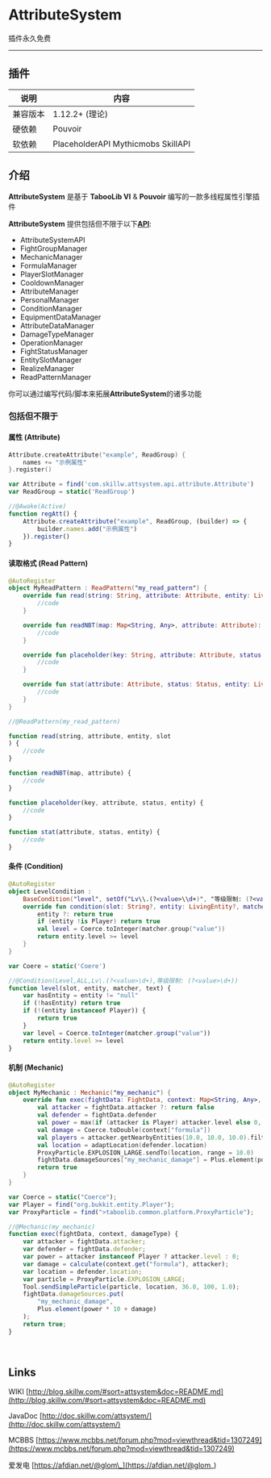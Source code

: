 # AttributeSystem

插件永久免费

---

## 插件

| 说明   | 内容                                 |
|------|------------------------------------|
| 兼容版本 | 1.12.2+ (理论)                       |
| 硬依赖  | Pouvoir                            |
| 软依赖  | PlaceholderAPI Mythicmobs SkillAPI |

## 介绍

**AttributeSystem** 是基于 **TabooLib VI** & **Pouvoir** 编写的一款多线程属性引擎插件

**AttributeSystem** 提供包括但不限于以下[**API**](http://doc.skillw.com/attsystem/):

- AttributeSystemAPI
- FightGroupManager
- MechanicManager
- FormulaManager
- PlayerSlotManager
- CooldownManager
- AttributeManager
- PersonalManager
- ConditionManager
- EquipmentDataManager
- AttributeDataManager
- DamageTypeManager
- OperationManager
- FightStatusManager
- EntitySlotManager
- RealizeManager
- ReadPatternManager

你可以通过编写代码/脚本来拓展**AttributeSystem**的诸多功能

### 包括但不限于

#### 属性 (Attribute)

```kotlin
Attribute.createAttribute("example", ReadGroup) {
    names += "示例属性"
}.register()
```

```javascript
var Attribute = find('com.skillw.attsystem.api.attribute.Attribute')
var ReadGroup = static('ReadGroup')

//@Awake(Active)
function regAtt() {
    Attribute.createAttribute("example", ReadGroup, (builder) => {
        builder.names.add("示例属性")
    }).register()
}
```

#### 读取格式 (Read Pattern)

```kotlin
@AutoRegister
object MyReadPattern : ReadPattern("my_read_pattern") {
    override fun read(string: String, attribute: Attribute, entity: LivingEntity?, slot: String?): Status? {
        //code
    }

    override fun readNBT(map: Map<String, Any>, attribute: Attribute): Status? {
        //code
    }

    override fun placeholder(key: String, attribute: Attribute, status: Status, entity: LivingEntity?): Any? {
        //code
    }

    override fun stat(attribute: Attribute, status: Status, entity: LivingEntity?): TellrawJson {
        //code
    }
}
```

```javascript
//@ReadPattern(my_read_pattern)

function read(string, attribute, entity, slot
) {
    //code
}

function readNBT(map, attribute) {
    //code
}

function placeholder(key, attribute, status, entity) {
    //code
}

function stat(attribute, status, entity) {
    //code
}
```

#### 条件 (Condition)

```kotlin
@AutoRegister
object LevelCondition :
    BaseCondition("level", setOf("Lv\\.(?<value>\\d+)", "等级限制: (?<value>\\d+)"), ConditionType.ALL) {
    override fun condition(slot: String?, entity: LivingEntity?, matcher: Matcher, text: String): Boolean {
        entity ?: return true
        if (entity !is Player) return true
        val level = Coerce.toInteger(matcher.group("value"))
        return entity.level >= level
    }
}
```

```javascript
var Coere = static('Coere')

//@Condition(Level,ALL,Lv\.(?<value>\d+),等级限制: (?<value>\d+))
function level(slot, entity, matcher, text) {
    var hasEntity = entity != "null"
    if (!hasEntity) return true
    if (!(entity instanceof Player)) {
        return true
    }
    var level = Coerce.toInteger(matcher.group("value"))
    return entity.level >= level
}

```

#### 机制 (Mechanic)

```kotlin
@AutoRegister
object MyMechanic : Mechanic("my_mechanic") {
    override fun exec(fightData: FightData, context: Map<String, Any>, damageType: DamageType): Any? {
        val attacker = fightData.attacker ?: return false
        val defender = fightData.defender
        val power = max(if (attacker is Player) attacker.level else 0, 0)
        val damage = Coerce.toDouble(context["formula"])
        val players = attacker.getNearbyEntities(10.0, 10.0, 10.0).filterIsInstance<Player>().map { adaptPlayer(it) }
        val location = adaptLocation(defender.location)
        ProxyParticle.EXPLOSION_LARGE.sendTo(location, range = 10.0)
        fightData.damageSources["my_mechanic_damage"] = Plus.element(power * 10 + damage)
        return true
    }
}
```

```javascript
var Coerce = static("Coerce");
var Player = find("org.bukkit.entity.Player");
var ProxyParticle = find(">taboolib.common.platform.ProxyParticle");

//@Mechanic(my_mechanic)
function exec(fightData, context, damageType) {
    var attacker = fightData.attacker;
    var defender = fightData.defender;
    var power = attacker instanceof Player ? attacker.level : 0;
    var damage = calculate(context.get("formula"), attacker);
    var location = defender.location;
    var particle = ProxyParticle.EXPLOSION_LARGE;
    Tool.sendSimpleParticle(particle, location, 36.0, 100, 1.0);
    fightData.damageSources.put(
        "my_mechanic_damage",
        Plus.element(power * 10 + damage)
    );
    return true;
}

```

<br/>

## Links

WIKI [http://blog.skillw.com/#sort=attsystem&doc=README.md](http://blog.skillw.com/#sort=attsystem&doc=README.md)

JavaDoc [http://doc.skillw.com/attsystem/](http://doc.skillw.com/attsystem/)

MCBBS [https://www.mcbbs.net/forum.php?mod=viewthread&tid=1307249](https://www.mcbbs.net/forum.php?mod=viewthread&tid=1307249)

爱发电 [https://afdian.net/@glom\_](https://afdian.net/@glom_)
